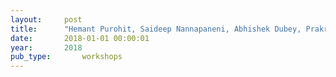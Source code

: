 ```yaml
---
layout:     post
title:      "Hemant Purohit, Saideep Nannapaneni, Abhishek Dubey, Prakruthi Karuna, and Gautam Biswas. Structured summarization of social web for smart emergency services by uncertain concept graph. In 3rd Workshop on Science of Smart City Operations and Platforms Engineering. Porto, Portugal, apr 2018. ACM."
date:       2018-01-01 00:00:01
year:       2018
pub_type:       workshops
---
```


